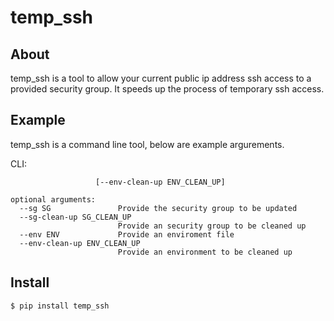 temp_ssh
=======

About
------

temp_ssh is a tool to allow your current public ip address ssh access to a provided security group. It speeds up the process of temporary ssh access.

Example
--------

temp_ssh is a command line tool, below are example argurements.

CLI:

~~~~usage: temp_ssh [-h] [--sg SG] [--sg-clean-up SG_CLEAN_UP] [--env ENV]
                   [--env-clean-up ENV_CLEAN_UP]

optional arguments:
  --sg SG               Provide the security group to be updated
  --sg-clean-up SG_CLEAN_UP
                        Provide an security group to be cleaned up
  --env ENV             Provide an enviroment file
  --env-clean-up ENV_CLEAN_UP
                        Provide an environment to be cleaned up
~~~~

Install
---------
`$ pip install temp_ssh`
